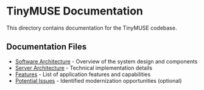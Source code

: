 # TinyMUSE Documentation

This directory contains documentation for the TinyMUSE codebase.

## Documentation Files

- [Software Architecture](software-architecture.md) - Overview of the system design and components
- [Server Architecture](server-architecture.md) - Technical implementation details
- [Features](features.md) - List of application features and capabilities
- [Potential Issues](potential-issues.md) - Identified modernization opportunities (optional)
